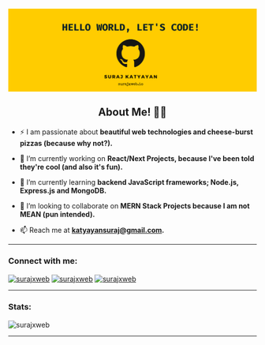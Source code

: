 <a href="https://github.com/surajxweb-io/surajxweb-io/blob/main/README.md#about-me--" style="text-align: center">

<img src="https://github.com/surajxweb-io/images/blob/master/Hello%20World%2C%20Let's%20Code!.png"  align="center"></a>
<br>
<h2 align="center">About Me! 🧑‍💻 </h2>

- ⚡ I am passionate about **beautiful web technologies and cheese-burst pizzas (because why not?).**

- 🔭 I’m currently working on **React/Next Projects, because I've been told they're cool (and also it's fun).**

- 🌱 I’m currently learning **backend JavaScript frameworks; Node.js, Express.js and MongoDB.**

- 👯 I’m looking to collaborate on **MERN Stack Projects because I am not MEAN (pun intended).**

- 📫 Reach me at **katyayansuraj@gmail.com.**

<hr>
<h3 align="left">Connect with me:</h3>
<p align="left">
<a href="https://twitter.com/itssuzikat" target="blank"><img align="center" src="https://raw.githubusercontent.com/rahuldkjain/github-profile-readme-generator/master/src/images/icons/Social/twitter.svg" alt="surajxweb" height="30" width="40" /></a>
<a href="https://linkedin.com/in/surajxweb" target="blank"><img align="center" src="https://raw.githubusercontent.com/rahuldkjain/github-profile-readme-generator/master/src/images/icons/Social/linked-in-alt.svg" alt="surajxweb" height="30" width="40" /></a>
<a href="https://instagram.com/itssuzikat" target="blank"><img align="center" src="https://raw.githubusercontent.com/rahuldkjain/github-profile-readme-generator/master/src/images/icons/Social/instagram.svg" alt="surajxweb" height="30" width="40" /></a>
</p>
<hr>

<h3 align="left">Stats:</h3>
<p><img align="center" src="https://github-readme-stats.vercel.app/api/top-langs?username=surajxweb&show_icons=true&locale=en&layout=compact" alt="surajxweb" /></p>
<hr>


<!---
surajxweb-io/surajxweb-io is a ✨ special ✨ repository because its `README.md` (this file) appears on your GitHub profile.
You can click the Preview link to take a look at your changes.
--->

